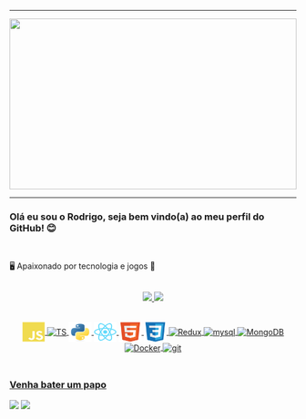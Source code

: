 -----

<div>
  <img align="center" height="300" width="100%" src="https://github.com/RodrigoFreitas-L/RodrigoFreitas-L/blob/main/yay.gif?raw=true"/>
</div>

-----

### Olá eu sou o Rodrigo, seja bem vindo(a) ao meu perfil do GitHub! 😊

<br />

🖥️ Apaixonado por tecnologia e jogos 👾

<br />




<div align="center">
  <a href="https://github.com/RodrigoFreitas-L">
  <img height="180em" src="https://github-readme-stats-git-masterrstaa-rickstaa.vercel.app/api?username=RodrigoFreitas-L&show_icons=true&theme=dracula&include_all_commits=true&count_private=true"/>
  <img height="180em" src="https://github-readme-stats-git-masterrstaa-rickstaa.vercel.app/api/top-langs/?username=RodrigoFreitas-L&layout=compact&langs_count=7&theme=dracula"/>
</div>


<br />
<div style="display: inline_block" align="center"><br>
  <img align="center" alt="Js" height="35" width="40" src="https://raw.githubusercontent.com/devicons/devicon/master/icons/javascript/javascript-plain.svg">
  <img align="center" alt="TS" height="35" width="40" src="https://cdn.jsdelivr.net/gh/devicons/devicon/icons/typescript/typescript-original.svg">
  <img align="center" alt="Python" height="35" width="40" src="https://raw.githubusercontent.com/devicons/devicon/master/icons/python/python-original.svg" />
  <img align="center" alt="React" height="35" width="40" src="https://raw.githubusercontent.com/devicons/devicon/master/icons/react/react-original.svg">
  <img align="center" alt="HTML" height="35" width="40" src="https://raw.githubusercontent.com/devicons/devicon/master/icons/html5/html5-original.svg">
  <img align="center" alt="CSS" height="35" width="40" src="https://raw.githubusercontent.com/devicons/devicon/master/icons/css3/css3-original.svg">
  <img align="center" alt="Redux" height="35" width="40" src="https://cdn.jsdelivr.net/gh/devicons/devicon/icons/redux/redux-original.svg">
  <img align="center" alt="mysql" height="35" width="40" src="https://cdn.jsdelivr.net/gh/devicons/devicon/icons/mysql/mysql-original.svg">
  <img align="center" alt="MongoDB" height="35" width="40" src="https://cdn.jsdelivr.net/gh/devicons/devicon/icons/mongodb/mongodb-original.svg">
  <img align="center" alt="Docker" height="35" width="40" src="https://cdn.jsdelivr.net/gh/devicons/devicon/icons/docker/docker-original.svg">
  <img align="center" alt="git" height="35" width="40" src="https://cdn.jsdelivr.net/gh/devicons/devicon/icons/git/git-original.svg">
</div>
<br />
  
  ##
  

<h3>Venha bater um papo</h3>

  
  <div>
      <a href = "mailto:kdigo.chr@gmail.com"><img src="https://img.shields.io/badge/Gmail-36454F?style=for-the-badge&logo=gmail&logoColor=white" target="_blank"></a>
        <a href="https://www.linkedin.com/in/rodrigofreitas-l/" target="_blank"><img src="https://img.shields.io/badge/-LinkedIn-%230077B5?style=for-the-badge&logo=linkedin&logoColor=white" target="_blank"></a> 
  </div>
